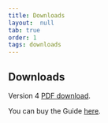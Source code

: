 ```yaml
---
title: Downloads
layout:  null
tab: true
order: 1
tags: downloads
---
```


## Downloads

Version 4 [PDF download](https://www.owasp.org/images/1/19/OTGv4.pdf).

You can buy the Guide [here](http://www.lulu.com/shop/matteo-meucci-and-andrew-muller/testing-guide-40-release/paperback/product-22294314.html).
